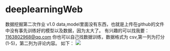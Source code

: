 # deeplearningWeb
数据挖掘第二次作业 v1.0
data,model里面没有东西，也就是上传在github的文件中没有事先训练好的模型以及数据，因为太大了。
有兴趣的可以找我要：1163802968@qq.com
你也可以自己找数据训练，数据格式为 csv,第一列为打分(1-5)，第二列为评论内容。
如下：
![](https://github.com/zzq2015/deeplearningWeb/blob/master/model/data/%E6%95%B0%E6%8D%AE%E6%A0%BC%E5%BC%8F.png?raw=true)
